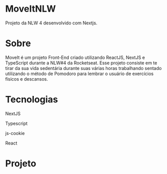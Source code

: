 # MoveItNLW
Projeto da NLW 4 desenvolvido com Nextjs.
<h1>Sobre</h1>

MoveIt é um projeto Front-End criado utilizando ReactJS, NextJS e TypeScript durante a NLW#4 da Rocketseat. 
Esse projeto consiste em te tirar da sua vida sedentária durante suas várias horas trabalhando sentado utilizando
o método de Pomodoro para lembrar o usuário de exercícios físicos e descansos. 


<h1>Tecnologias</h1>

NextJS

Typescript

js-cookie

React


<h1>Projeto</h1>



